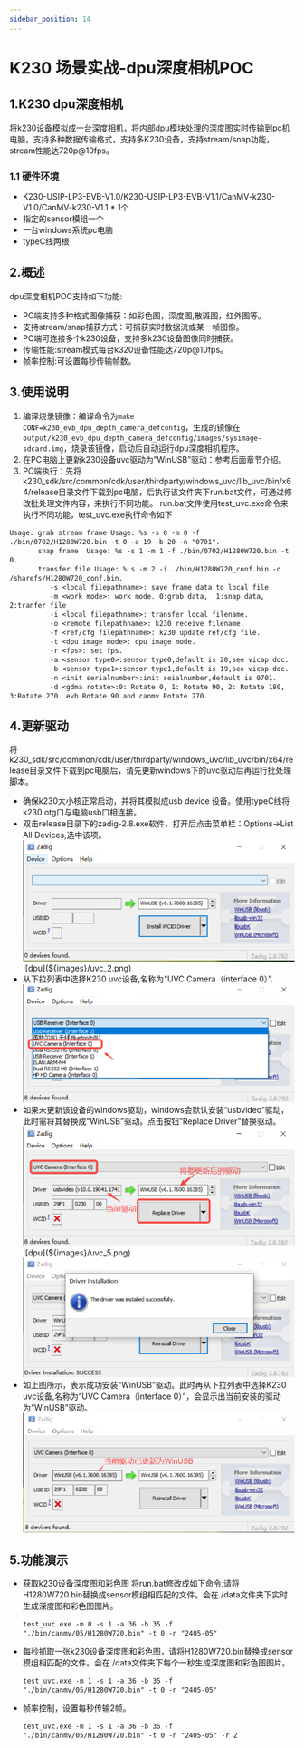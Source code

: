 ```yaml
---
sidebar_position: 14
---
```


# K230 场景实战-dpu深度相机POC

## 1.K230 dpu深度相机

将k230设备模拟成一台深度相机，将内部dpu模块处理的深度图实时传输到pc机电脑，支持多种数据传输格式，支持多K230设备，支持stream/snap功能，stream性能达720p@10fps。

### 1.1 硬件环境

- K230-USIP-LP3-EVB-V1.0/K230-USIP-LP3-EVB-V1.1/CanMV-k230-V1.0/CanMV-k230-V1.1 * 1个
- 指定的sensor模组一个
- 一台windows系统pc电脑
- typeC线两根

## 2.概述

dpu深度相机POC支持如下功能:

- PC端支持多种格式图像捕获：如彩色图，深度图,散斑图，红外图等。
- 支持stream/snap捕获方式：可捕获实时数据流或某一帧图像。
- PC端可连接多个k230设备，支持多k230设备图像同时捕获。
- 传输性能:stream模式每台k320设备性能达720p@10fps。
- 帧率控制:可设置每秒传输帧数。

## 3.使用说明

1. 编译烧录镜像：编译命令为`make CONF=k230_evb_dpu_depth_camera_defconfig`，生成的镜像在`output/k230_evb_dpu_depth_camera_defconfig/images/sysimage-sdcard.img`，烧录该镜像，启动后自动运行dpu深度相机程序。
2. 在PC电脑上更新k230设备uvc驱动为”WinUSB”驱动：参考后面章节介绍。
3. PC端执行：先将k230_sdk/src/common/cdk/user/thirdparty/windows_uvc/lib_uvc/bin/x64/release目录文件下载到pc电脑，后执行该文件夹下run.bat文件，可通过修改批处理文件内容，来执行不同功能。 run.bat文件使用test_uvc.exe命令来执行不同功能，test_uvc.exe执行命令如下

```
Usage: grab stream frame Usage: %s -s 0 -m 0 -f ./bin/0702/H1280W720.bin -t 0 -a 19 -b 20 -n "0701".
       snap frame  Usage: %s -s 1 -m 1 -f ./bin/0702/H1280W720.bin -t 0.
       transfer file Usage: % s -m 2 -i ./bin/H1280W720_conf.bin -o /sharefs/H1280W720_conf.bin.
          -s <local filepathname>: save frame data to local file
          -m <work mode>: work mode. 0:grab data,  1:snap data, 2:tranfer file
          -i <local filepathname>: transfer local filename.
          -o <remote filepathname>: k230 receive filename.
          -f <ref/cfg filepathname>: k230 update ref/cfg file.
          -t <dpu image mode>: dpu image mode.
          -r <fps>: set fps.
          -a <sensor type0>:sensor type0,default is 20,see vicap doc.
          -b <sensor type1>:sensor type1,default is 19,see vicap doc.
          -n <init serialnumber>:init seialnumber,default is 0701.
          -d <gdma rotate>:0: Rotate 0, 1: Rotate 90, 2: Rotate 180, 3:Rotate 270. evb Rotate 90 and canmv Rotate 270.
```

## 4.更新驱动

将k230_sdk/src/common/cdk/user/thirdparty/windows_uvc/lib_uvc/bin/x64/release目录文件下载到pc电脑后，请先更新windows下的uvc驱动后再运行批处理脚本。

- 确保k230大小核正常启动，并将其模拟成usb device 设备。使用typeC线将k230 otg口与电脑usb口相连接。
- 双击release目录下的zadig-2.8.exe软件，打开后点击菜单栏：Options->List All Devices,选中该项。 ![dpu](${images}/uvc_1.png) ![dpu](${images}/uvc_2.png)
- 从下拉列表中选择K230 uvc设备,名称为“UVC Camera（interface 0）”. ![dpu](${images}/uvc_3.png)
- 如果未更新该设备的windows驱动，windows会默认安装“usbvideo”驱动，此时需将其替换成“WinUSB”驱动。点击按钮”Replace Driver”替换驱动。 ![dpu](${images}/uvc_4.png) ![dpu](${images}/uvc_5.png) ![dpu](${images}/uvc_6.png)
- 如上图所示，表示成功安装“WinUSB”驱动。此时再从下拉列表中选择K230 uvc设备,名称为“UVC Camera（interface 0）”，会显示出当前安装的驱动为“WinUSB”驱动。 ![dpu](${images}/uvc_7.png)

## 5.功能演示

- 获取k230设备深度图和彩色图 将run.bat修改成如下命令,请将H1280W720.bin替换成sensor模组相匹配的文件。会在./data文件夹下实时生成深度图和彩色图图片。

  ```
  test_uvc.exe -m 0 -s 1 -a 36 -b 35 -f "./bin/canmv/05/H1280W720.bin" -t 0 -n "2405-05"
  ```

- 每秒抓取一张k230设备深度图和彩色图，请将H1280W720.bin替换成sensor模组相匹配的文件。会在./data文件夹下每个一秒生成深度图和彩色图图片。

  ```
  test_uvc.exe -m 1 -s 1 -a 36 -b 35 -f "./bin/canmv/05/H1280W720.bin" -t 0 -n "2405-05"
  ```

- 帧率控制，设置每秒传输2帧。

  ```
  test_uvc.exe -m 1 -s 1 -a 36 -b 35 -f "./bin/canmv/05/H1280W720.bin" -t 0 -n "2405-05" -r 2
  ```
